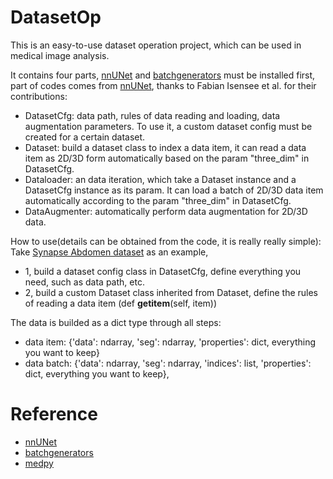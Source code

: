 # DatasetOp
This is an easy-to-use dataset operation project, which can be used in medical image analysis.

It contains four parts, [nnUNet](https://github.com/MIC-DKFZ/nnUNet) and [batchgenerators](https://github.com/MIC-DKFZ/batchgenerators) must be installed first, part of codes comes from [nnUNet](https://github.com/MIC-DKFZ/nnUNet), thanks to Fabian Isensee et al. for their contributions: 
- DatasetCfg: data path, rules of data reading and loading, data augmentation parameters. To use it, a custom dataset config must be created for a certain dataset.
- Dataset: build a dataset class to index a data item, it can read a data item as 2D/3D form automatically based on the param "three_dim" in DatasetCfg.
- Dataloader: an data iteration, which take a Dataset instance and a DatasetCfg instance as its param. It can load a batch of 2D/3D data item automatically according to the param "three_dim" in DatasetCfg.
- DataAugmenter: automatically perform data augmentation for 2D/3D data.

How to use(details can be obtained from the code, it is really really simple):
Take [Synapse Abdomen dataset](https://www.synapse.org/#!Synapse:syn3193805/wiki/217789) as an example,
- 1, build a dataset config class in DatasetCfg, define everything you need, such as data path, etc.
- 2, build a custom Dataset class inherited from Dataset, define the rules of reading a data item (def __getitem__(self, item))

The data is builded as a dict type through all steps:
- data item: {'data': ndarray, 'seg': ndarray, 'properties': dict, everything you want to keep}
- data batch: {'data': ndarray, 'seg': ndarray, 'indices': list, 'properties': dict, everything you want to keep},

# Reference
- [nnUNet](https://github.com/MIC-DKFZ/nnUNet)
- [batchgenerators](https://github.com/MIC-DKFZ/batchgenerators)
- [medpy](https://github.com/loli/medpy)
